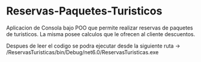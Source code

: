 # Reservas-Paquetes-Turisticos

Aplicacion de Consola bajo POO que permite realizar reservas de paquetes de turisticos. La misma posee calculos que le ofrecen al cliente descuentos. 

Despues de leer el codigo se podra ejecutar desde la siguiente ruta -> /ReservasTuristicas/bin/Debug/net6.0/ReservasTuristicas.exe
